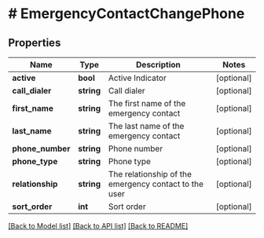 # # EmergencyContactChangePhone

## Properties

Name | Type | Description | Notes
------------ | ------------- | ------------- | -------------
**active** | **bool** | Active Indicator | [optional]
**call_dialer** | **string** | Call dialer | [optional]
**first_name** | **string** | The first name of the emergency contact | [optional]
**last_name** | **string** | The last name of the emergency contact | [optional]
**phone_number** | **string** | Phone number | [optional]
**phone_type** | **string** | Phone type | [optional]
**relationship** | **string** | The relationship of the emergency contact to the user | [optional]
**sort_order** | **int** | Sort order | [optional]

[[Back to Model list]](../../README.md#models) [[Back to API list]](../../README.md#endpoints) [[Back to README]](../../README.md)
